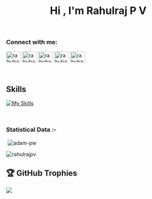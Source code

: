 <h1 align="center">Hi , I'm Rahulraj P V</h1>

<br>
<h3 align="left">Connect with me:</h3>
<p align="left">
  <a href="https://www.linkedin.com/in/rahulrajpvr7d/" target="blank"><img align="center"
      src="https://raw.githubusercontent.com/rahuldkjain/github-profile-readme-generator/master/src/images/icons/Social/linked-in-alt.svg"
      alt="rahulraj p v" height="30" width="40" /></a>
  <a href="https://fb.com/rahulrajpvr7d" target="blank"><img align="center"
      src="https://raw.githubusercontent.com/rahuldkjain/github-profile-readme-generator/master/src/images/icons/Social/facebook.svg"
      alt="rahulraj p v" height="30" width="40" /></a>
  <a href="https://instagram.com/rahulrajpvr7d" target="blank"><img align="center"
      src="https://raw.githubusercontent.com/rahuldkjain/github-profile-readme-generator/master/src/images/icons/Social/instagram.svg"
      alt="rahulraj p v" height="30" width="40" /></a>
  <a href="https://www.hackerrank.com/rahulrajpv_here?hr_r=1" target="blank"><img align="center"
      src="https://raw.githubusercontent.com/rahuldkjain/github-profile-readme-generator/master/src/images/icons/Social/hackerrank.svg"
      alt="rahulraj p v" height="30" width="40" /></a>
 <a href="https://twitter.com/rahulrajpvr7d" target="blank"><img align="center"
      src="https://raw.githubusercontent.com/rahuldkjain/github-profile-readme-generator/master/src/images/icons/Social/twitter.svg"
      alt="rahulraj p v" height="30" width="40" /></a>
</p>

<br>

## Skills 
[![My Skills](https://skillicons.dev/icons?i=ae,blender,discord,figma,github,gitlab,instagram,linkedin,matlab,ps,powershell,py,r,stackoverflow,tensorflow,twitter,vscode,wordpress&perline=12)](https://skillicons.dev)

<br>

<h3>Statistical Data :-</h3>
<p><img align="left"
    bg_color=#808080/>
  &nbsp;<img align="center" src="https://github-readme-stats.vercel.app/api?username=rahulrajpv&show_icons=true&locale=en&bg_color=0d1117&text_color=ffffff&repo=convoychat"
    alt="adam-pw" />
<br/>
<p><img align="center" src="https://github-readme-streak-stats.herokuapp.com/?user=rahulrajpv&theme=dark&background=0d1117&date_format=M%20j%5B%2C%20Y%5D" alt="rahulrajpv" />
      
<p align="left"> <a href="https://twitter.com/"<img
      src="https://img.shields.io/twitter/follow/?logo=twitter&style=for-the-badge" alt="" /></a> </p>

## 🏆 GitHub Trophies
![](https://github-profile-trophy.vercel.app/?username=rahulrajpv&theme=dracula&no-frame=true&no-bg=false&margin-w=4)

